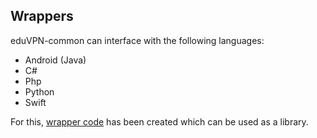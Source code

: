 ## Wrappers

eduVPN-common can interface with the following languages:

- Android (Java)
- C#
- Php
- Python
- Swift

For this, [wrapper code](https://github.com/jwijenbergh/eduvpn-common/tree/main/wrappers) has been created which can be used as a library.
